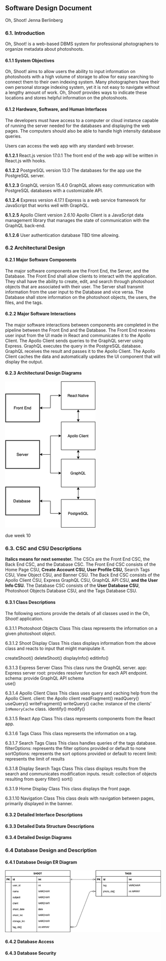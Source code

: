 ## Software Design Document
Oh, Shoot!
Jenna Berlinberg

### 6.1. Introduction
Oh, Shoot! is a web-based DBMS system for professional photographers to organize metadata about photoshoots.

#### 6.1.1 System Objectives
Oh, Shoot! aims to allow users the ability to input information on photoshoots with a high volume of storage to allow for easy searching to connect them to their own indexing system. Many photographers have their own personal storage indexing system, yet it is not easy to navigate without a lengthy amount of work. Oh, Shoot! provides ways to indicate these locations and stores helpful information on the photoshoots.

#### 6.1.2 Hardware, Software, and Human Interfaces

The developers must have access to a computer or cloud instance capable of running the server needed for the databases and displaying the web pages. The computers should also be able to handle high intensity database queries.

Users can access the web app with any standard web browser.

  __6.1.2.1__ React.js version 17.0.1
The front end of the web app will be written in React.js with hooks.

  __6.1.2.2__ PostgreSQL version 13.0
The databases for the app use the PostgreSQL server.

  __6.1.2.3__ GraphQL version 15.4.0
GraphQL allows easy communication with PostgreSQL databases with a customizable API.

  __6.1.2.4__ Express version 4.17.1
Express is a web service framework for JavaScript that works well with GraphQL.

  __6.1.2.5__ Apollo Client version 2.6.10
Apollo Client is a JavaScript data management library that manages the state of communication with the GraphQL back-end.

  __6.1.2.6__ User authentication database
TBD time allowing.

### 6.2 Architectural Design

#### 6.2.1 Major Software Components
The major software components are the Front End, the Server, and the Database.
The Front End shall allow clients to interact with the application. They shall have the ability to create, edit, and search through photoshoot objects that are associated with their user.
The Server shall transmit information from the user input to the Database and vice versa.
The Database shall store information on the photoshoot objects, the users, the files, and the tags.

#### 6.2.2 Major Software Interactions
The major software interactions between components are completed in the pipeline between the Front End and the Database.
The Front End receives user input from the UI made in React and communicates it to the Apollo Client. The Apollo Client sends queries to the GraphQL server using Express. GraphQL executes the query in the PostgreSQL database.
GraphQL receives the result and passes it to the Apollo Client. The Apollo Client caches the data and automatically updates the UI component that will display the output.

#### 6.2.3 Architectural Design Diagrams
![Architectural Design](/sdf/img/arch_design.png)

due week 10
### 6.3. CSC and CSU Descriptions
**Italics means for next semester.**
The CSCs are the Front End CSC, the Back End CSC, and the Database CSC.
The Front End CSC consists of the Home Page CSU, **Create Account CSU, User Profile CSU,** Search Tags CSU, View Object CSU, and Banner CSU.
The Back End CSC consists of the Apollo Client CSU, Express GraphQL CSU, GraphQL API CSU, **and the User Info CSU.**
The Database CSC consists of the **User Database CSU**, Photoshoot Objects Database CSU, and the Tags Database CSU.

#### 6.3.1 Class Descriptions
The following sections provide the details of all classes used in the Oh, Shoot! application.

6.3.1.1 Photoshoot Objects Class
This class represents the information on a given photoshoot object.


6.3.1.2 Shoot Display Class
This class displays information from the above class and reacts to input that might manipulate it.

createShoot()
deleteShoot()
displayInfo()
editInfo()

6.3.1.3 Express Server Class
This class runs the GraphQL server.
app: Express server
root: provides resolver function for each API endpoint.
schema: provide GraphQL API schema  
use()

6.3.1.4 Apollo Client Class
This class uses query and caching help from the Apollo Client.
client: the Apollo client
readFragment()
readQuery()
useQuery()
writeFragment()
writeQuery()
cache: instance of the clients' `InMemoryCache` class.
identify()
modify()

6.3.1.5 React App Class
This class represents components from the React app.

6.3.1.6 Tags Class
This class represents the information on a tag.

6.3.1.7 Search Tags Class
This class handles queries of the tags database.
filterOptions: represents the filter options provided or default to none
sortOptions: represents the sort options provided or default to recent
limit: represents the limit of results

6.3.1.8 Display Search Tags Class
This class displays results from the search and communicates modification inputs.
result: collection of objects resulting from query
filter()
sort()

6.3.1.9 Home Display Class
This class displays the front page.

6.3.1.10 Navigation Class
This class deals with navigation between pages, primarily displayed in the banner.


#### 6.3.2 Detailed Interface Descriptions
#### 6.3.3 Detailed Data Structure Descriptions
#### 6.3.4 Detailed Design Diagrams

### 6.4 Database Design and Description
#### 6.4.1 Database Design ER Diagram

![Database Schema](/sdf/img/db_erd.png)

#### 6.4.2 Database Access
#### 6.4.3 Database Security
